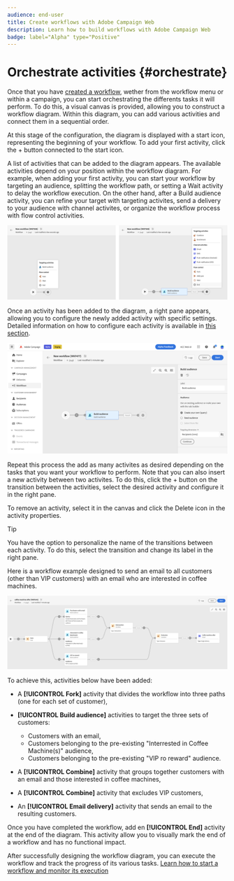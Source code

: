 ```yaml
---
audience: end-user
title: Create workflows with Adobe Campaign Web
description: Learn how to build workflows with Adobe Campaign Web
badge: label="Alpha" type="Positive"
---
```


# Orchestrate activities {#orchestrate}

Once that you have [created a workflow](create-workflow.md), wether from the workflow menu or within a campaign, you can start orchestrating the differents tasks it will perform. To do this, a visual canvas is provided, allowing you to construct a workflow diagram. Within this diagram, you can add various activities and connect them in a sequential order.

At this stage of the configuration, the diagram is displayed with a start icon, representing the beginning of your workflow. To add your first activity, click the + button connected to the start icon.

A list of activities that can be added to the diagram appears. The available activities depend on your position within the workflow diagram. For example, when adding your first activity, you can start your workflow by targeting an audience, splitting the workflow path, or setting a Wait activity to delay the workflow execution. On the other hand, after a Build audience activity, you can refine your target with targeting activites, send a delivery to your audience with channel activites, or organize the workflow process with flow control activities.

![](assets/workflow-start.png)

Once an activity has been added to the diagram, a right pane appears, allowing you to configure the newly added activity with specific settings. Detailed information on how to configure each activity is available in [this section](activities/about-activities.md).

![](assets/workflow-configure-activities.png)

Repeat this process the add as many activites as desired depending on the tasks that you want your workflow to perform. Note that you can also insert a new activity between two activites. To do this, click the + button on the transition between the activities, select the desired activity and configure it in the right pane.

To remove an activity, select it in the canvas and click the Delete icon in the activity properties.

>[!TIP]
>
>You have the option to personalize the name of the transitions between each activity. To do this, select the transition and change its label in the right pane.

Here is a workflow example designed to send an email to all customers (other than VIP customers) with an email who are interested in coffee machines.

![](assets/workflow-example.png)

To achieve this, activities below have been added:

* A **[!UICONTROL Fork]** activity that divides the workflow into three paths (one for each set of customer),
* **[!UICONTROL Build audience]** activities to target the three sets of customers:

    * Customers with an email,
    * Customers belonging to the pre-existing "Interrested in Coffee Machine(s)" audience,
    * Customers belonging to the pre-existing "VIP ro reward" audience.

* A **[!UICONTROL Combine]** activity that groups together customers with an email and those interested in coffee machines,
* A **[!UICONTROL Combine]** activity that excludes VIP customers,
* An **[!UICONTROL Email delivery]** activity that sends an email to the resulting customers. 

Once you have completed the workflow, add en **[!UICONTROL End]** activity at the end of the diagram. This activity allow you to visually mark the end of a workflow and has no functional impact.

After successfully designing the workflow diagram, you can execute the workflow and track the progress of its various tasks. [Learn how to start a workflow and monitor its execution](start-monitor-workflows.md)
